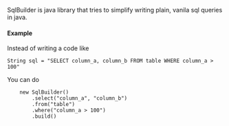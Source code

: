 SqlBuilder is java library that tries to simplify writing plain, vanila sql queries in java.

#### Example
Instead of writing a code like
```
String sql = "SELECT column_a, column_b FROM table WHERE column_a > 100"
```
You can do
```
    new SqlBuilder()
        .select("column_a", "column_b")
        .from("table")
        .where("column_a > 100")
        .build()
```

